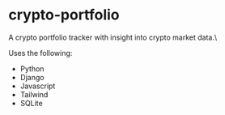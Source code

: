 # crypto-portfolio
A crypto portfolio tracker with insight into crypto market data.\

Uses the following:
- Python
- Django
- Javascript
- Tailwind
- SQLite

